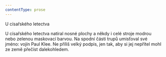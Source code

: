 ```yaml
---
contentType: prose
---
```


U císařského letectva

U císařského letectva natíral nosné plochy a někdy i celé stroje modrou nebo zelenou maskovací barvou. Na spodní části trupů umisťoval své jméno: vojín Paul Klee. Ne příliš velký podpis, jen tak, aby si jej nepřítel mohl ze země přečíst dalekohledem.
